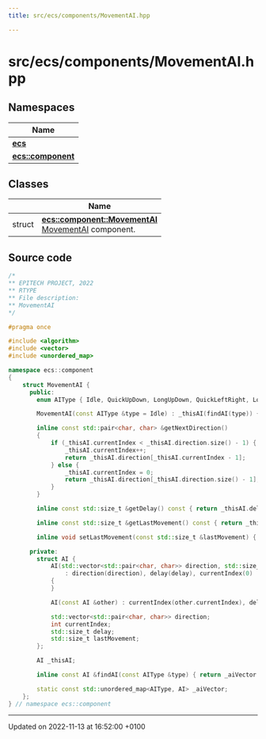 ```yaml
---
title: src/ecs/components/MovementAI.hpp

---
```


# src/ecs/components/MovementAI.hpp



## Namespaces

| Name           |
| -------------- |
| **[ecs](Namespaces/namespaceecs.md)**  |
| **[ecs::component](Namespaces/namespaceecs_1_1component.md)**  |

## Classes

|                | Name           |
| -------------- | -------------- |
| struct | **[ecs::component::MovementAI](Classes/structecs_1_1component_1_1_movement_a_i.md)** <br>[MovementAI]() component.  |




## Source code

```cpp
/*
** EPITECH PROJECT, 2022
** RTYPE
** File description:
** MovementAI
*/

#pragma once

#include <algorithm>
#include <vector>
#include <unordered_map>

namespace ecs::component
{
    struct MovementAI {
      public:
        enum AIType { Idle, QuickUpDown, LongUpDown, QuickLeftRight, LongLeftRight, ClockwiseSmall, ClockwiseBig, AntiClockwiseSmall, AntiClockwiseBig };

        MovementAI(const AIType &type = Idle) : _thisAI(findAI(type)) {}

        inline const std::pair<char, char> &getNextDirection()
        {
            if (_thisAI.currentIndex < _thisAI.direction.size() - 1) {
                _thisAI.currentIndex++;
                return _thisAI.direction[_thisAI.currentIndex - 1];
            } else {
                _thisAI.currentIndex = 0;
                return _thisAI.direction[_thisAI.direction.size() - 1];
            }
        }

        inline const std::size_t &getDelay() const { return _thisAI.delay; }

        inline const std::size_t &getLastMovement() const { return _thisAI.lastMovement; }

        inline void setLastMovement(const std::size_t &lastMovement) { _thisAI.lastMovement = lastMovement; }

      private:
        struct AI {
            AI(std::vector<std::pair<char, char>> direction, std::size_t delay)
                : direction(direction), delay(delay), currentIndex(0)
            {
            }

            AI(const AI &other) : currentIndex(other.currentIndex), delay(other.delay), direction(other.direction) {}

            std::vector<std::pair<char, char>> direction;
            int currentIndex;
            std::size_t delay;
            std::size_t lastMovement;
        };

        AI _thisAI;

        inline const AI &findAI(const AIType &type) { return _aiVector.at(type); }

        static const std::unordered_map<AIType, AI> _aiVector;
    };
} // namespace ecs::component
```


-------------------------------

Updated on 2022-11-13 at 16:52:00 +0100
